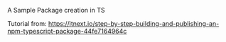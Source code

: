 ﻿A Sample Package creation in TS

Tutorial from:
https://itnext.io/step-by-step-building-and-publishing-an-npm-typescript-package-44fe7164964c
